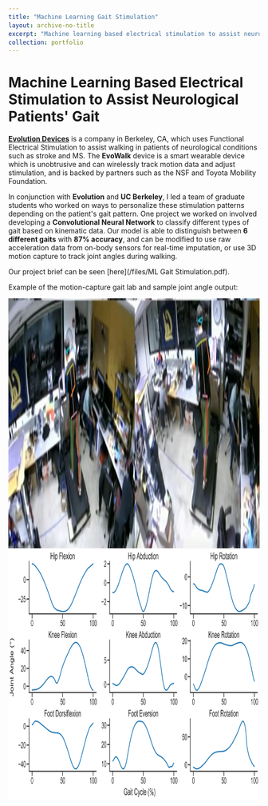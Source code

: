```yaml
---
title: "Machine Learning Gait Stimulation"
layout: archive-no-title
excerpt: "Machine learning based electrical stimulation to assist neurological patients' gait <br><img src='/images/confusionmatrix.PNG' width='400' height='400'/><br>"
collection: portfolio
---
```


# Machine Learning Based Electrical Stimulation to Assist Neurological Patients' Gait

[**Evolution Devices**](https://www.evolutiondevices.com/) is a company in Berkeley, CA, which uses Functional Electrical Stimulation to assist walking in patients of neurological conditions such as stroke and MS. The **EvoWalk** device is a smart wearable device which is unobtrusive and can wirelessly track motion data and adjust stimulation, and is backed by partners such as the NSF and Toyota Mobility Foundation. 

In conjunction with **Evolution** and **UC Berkeley**, I led a team of graduate students who worked on ways to personalize these stimulation patterns depending on the patient's gait pattern. One project we worked on involved developing a **Convolutional Neural Network** to classify different types of gait based on kinematic data. Our model is able to distinguish between **6 different gaits** with **87% accuracy**, and can be modified to use raw acceleration data from on-body sensors for real-time imputation, or use 3D motion capture to track joint angles during walking. 

Our project brief can be seen [here](/files/ML Gait Stimulation.pdf). 

Example of the motion-capture gait lab and sample joint angle output:

<img src='/images/swing1.PNG' width='750' height='500'/>

<img src='/images/ourangles.png' width='750' height='500'/>

